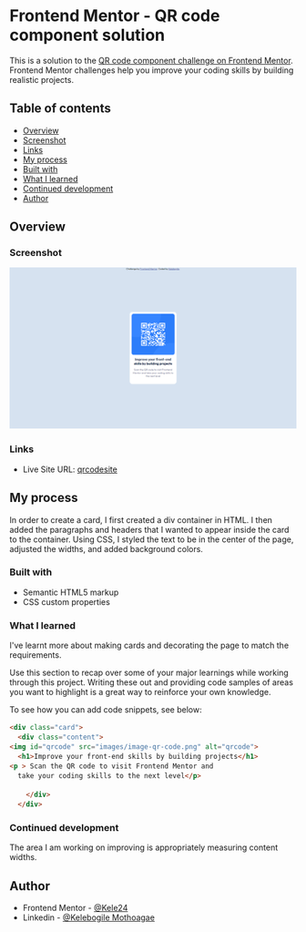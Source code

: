 # Frontend Mentor - QR code component solution

This is a solution to the [QR code component challenge on Frontend Mentor](https://www.frontendmentor.io/challenges/qr-code-component-iux_sIO_H). Frontend Mentor challenges help you improve your coding skills by building realistic projects. 

## Table of contents

  - [Overview](#overview)
  - [Screenshot](#screenshot)
  - [Links](#links)
  - [My process](#my-process)
  - [Built with](#built-with)
  - [What I learned](#what-i-learned)
  - [Continued development](#continued-development)
  - [Author](#author)


## Overview

### Screenshot

![Alt text](image.png)


### Links

- Live Site URL: [qrcodesite](https://kele24.github.io/code-projects-by-kele24/)

## My process
In order to create a card, I first created a div container in HTML. I then added the paragraphs and headers that I wanted to appear inside the card to the container. Using CSS, I styled the text to be in the center of the page, adjusted the widths, and added background colors. 

### Built with

- Semantic HTML5 markup
- CSS custom properties


### What I learned
I've learnt more about making cards and decorating the page to match the requirements.


Use this section to recap over some of your major learnings while working through this project. Writing these out and providing code samples of areas you want to highlight is a great way to reinforce your own knowledge.

To see how you can add code snippets, see below:

```html
<div class="card">
  <div class="content">
<img id="qrcode" src="images/image-qr-code.png" alt="qrcode">
  <h1>Improve your front-end skills by building projects</h1>
<p > Scan the QR code to visit Frontend Mentor and 
  take your coding skills to the next level</p>

    </div>
  </div>
 ```

### Continued development
The area I am working on improving is appropriately measuring content widths.


## Author
- Frontend Mentor - [@Kele24](https://www.frontendmentor.io/profile/Kele24)
- Linkedin - [@Kelebogile Mothoagae](https://www.linkedin.com/in/kelebogile-mothoagae-7ab4b71b7/)


